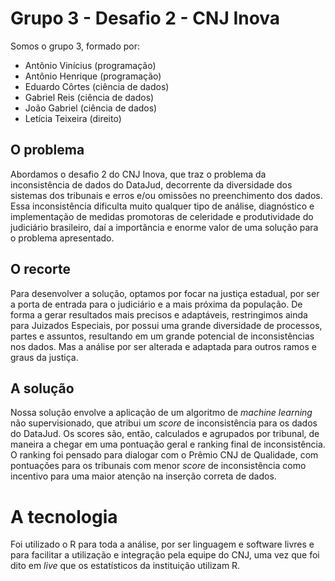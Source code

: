 # Grupo 3 - Desafio 2 - CNJ Inova

Somos o grupo 3, formado por:
- Antônio Vinícius (programação)
- Antônio Henrique (programação)
- Eduardo Côrtes (ciência de dados)
- Gabriel Reis (ciência de dados)
- João Gabriel (ciência de dados)
- Letícia Teixeira (direito) 

## O problema
Abordamos o desafio 2 do CNJ Inova, que traz o problema da inconsistência de dados do DataJud, decorrente da diversidade dos sistemas dos tribunais e erros e/ou omissões no preenchimento dos dados. Essa inconsistência dificulta muito qualquer tipo de análise, diagnóstico e implementação de medidas promotoras de celeridade e produtividade do judiciário brasileiro, daí a importância e enorme valor de uma solução para o problema apresentado. 


## O recorte 
Para desenvolver a solução, optamos por focar na justiça estadual, por ser a porta de entrada para o judiciário e a mais próxima da população. De forma a gerar resultados mais precisos e adaptáveis, restringimos ainda para Juizados Especiais, por possui uma grande diversidade de processos, partes e assuntos, resultando em um grande potencial de inconsistências nos dados. Mas a análise por ser alterada e adaptada para outros ramos e graus da justiça. 


## A solução 
Nossa solução envolve a aplicação de um algoritmo de *machine learning* não supervisionado, que atribui um *score* de inconsistência para os dados do DataJud. Os scores são, então, calculados e agrupados por tribunal, de maneira a chegar em uma pontuação geral e ranking final de inconsistência. 
O ranking foi pensado para dialogar com o Prêmio CNJ de Qualidade, com pontuações para os tribunais com menor *score* de inconsistência como incentivo para uma maior atenção na inserção correta de dados. 

# A tecnologia
Foi utilizado o R para toda a análise, por ser linguagem e software livres e para facilitar a utilização e integração pela equipe do CNJ, uma vez que foi dito em *live* que os estatísticos da instituição utilizam R. 
